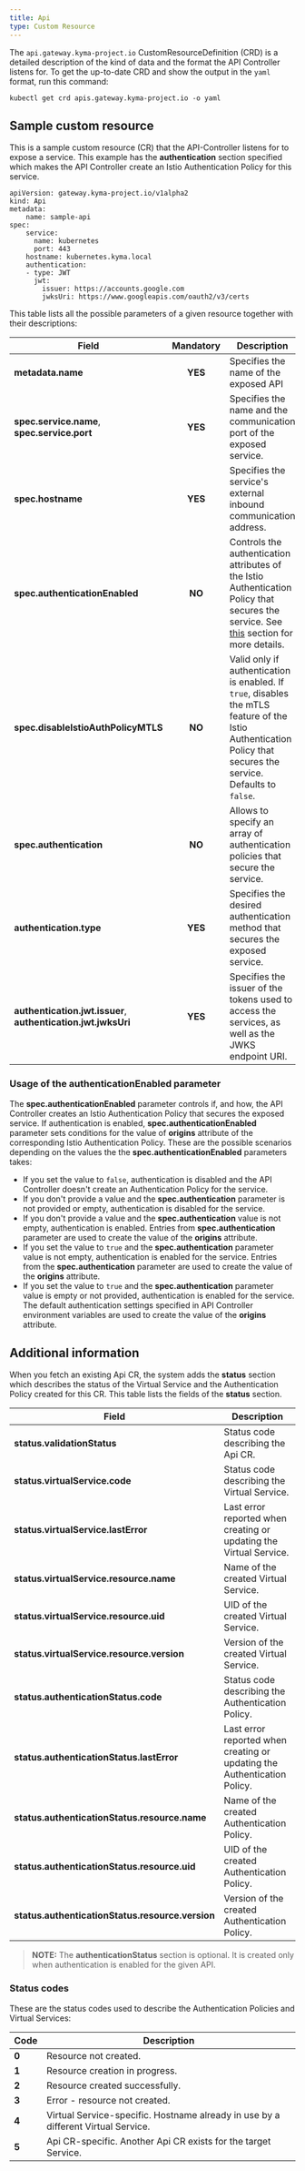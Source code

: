 ```yaml
---
title: Api
type: Custom Resource
---
```


The `api.gateway.kyma-project.io` CustomResourceDefinition (CRD) is a detailed description of the kind of data and the format the API Controller listens for. To get the up-to-date CRD and show
the output in the `yaml` format, run this command:
```
kubectl get crd apis.gateway.kyma-project.io -o yaml
```

## Sample custom resource

This is a sample custom resource (CR) that the API-Controller listens for to expose a service. This example has the **authentication** section specified which makes the API Controller create an Istio Authentication Policy for this service.

```
apiVersion: gateway.kyma-project.io/v1alpha2
kind: Api
metadata:
    name: sample-api
spec:
    service:
      name: kubernetes
      port: 443
    hostname: kubernetes.kyma.local
    authentication:
    - type: JWT
      jwt:
        issuer: https://accounts.google.com
        jwksUri: https://www.googleapis.com/oauth2/v3/certs
```

This table lists all the possible parameters of a given resource together with their descriptions:

| Field   |      Mandatory      |  Description |
|----------|:-------------:|------|
| **metadata.name** |    **YES**   | Specifies the name of the exposed API |
| **spec.service.name**, **spec.service.port** | **YES** | Specifies the name and the communication port of the exposed service. |
| **spec.hostname** | **YES** | Specifies the service's external inbound communication address. |
| **spec.authenticationEnabled** | **NO** | Controls the authentication attributes of the Istio Authentication Policy that secures the service. See [this](usage-of-authenticationenabled-parameter) section for more details. |
| **spec.disableIstioAuthPolicyMTLS** | **NO** | Valid only if authentication is enabled. If `true`, disables the mTLS feature of the Istio Authentication Policy that secures the service. Defaults to `false`. |
| **spec.authentication** | **NO** | Allows to specify an array of authentication policies that secure the service. |
| **authentication.type** | **YES** | Specifies the desired authentication method that secures the exposed service. |
| **authentication.jwt.issuer**, **authentication.jwt.jwksUri** | **YES** | Specifies the issuer of the tokens used to access the services, as well as the JWKS endpoint URI. |

### Usage of the authenticationEnabled parameter

The **spec.authenticationEnabled** parameter controls if, and how, the API Controller creates an Istio Authentication Policy that secures the exposed service.
If authentication is enabled, **spec.authenticationEnabled** parameter sets conditions for the value of **origins** attribute of the corresponding Istio Authentication Policy.
These are the possible scenarios depending on the values the the **spec.authenticationEnabled** parameters takes:
- If you set the value to `false`, authentication is disabled and the API Controller doesn't create an  Authentication Policy for the service.
- If you don't provide a value and the **spec.authentication** parameter is not provided or empty, authentication is disabled for the service.
- If you don't provide a value and the **spec.authentication** value is not empty, authentication is enabled. Entries from **spec.authentication** parameter are used to create the value of the **origins** attribute.
- If you set the value to `true` and the **spec.authentication** parameter value is not empty, authentication is enabled for the service. Entries from the **spec.authentication** parameter are used to create the value of the **origins** attribute.
- If you set the value to `true` and the **spec.authentication** parameter value is empty or not provided, authentication is enabled for the service. The default authentication settings specified in API Controller environment variables are used to create the value of the **origins** attribute.

## Additional information

When you fetch an existing Api CR, the system adds the **status** section which describes the status of the Virtual Service and the Authentication Policy created for this CR. This table lists the fields of the **status** section.

| Field   |  Description |
|----------|-------------|
| **status.validationStatus** | Status code describing the Api CR. |
| **status.virtualService.code** | Status code describing the Virtual Service. |
| **status.virtualService.lastError** | Last error reported when creating or updating the Virtual Service. |
| **status.virtualService.resource.name** | Name of the created Virtual Service. |
| **status.virtualService.resource.uid** | UID of the created Virtual Service. |
| **status.virtualService.resource.version** | Version of the created Virtual Service. |
| **status.authenticationStatus.code** | Status code describing the Authentication Policy. |
| **status.authenticationStatus.lastError** | Last error reported when creating or updating the Authentication Policy. |
| **status.authenticationStatus.resource.name** | Name of the created Authentication Policy. |
| **status.authenticationStatus.resource.uid** | UID of the created Authentication Policy. |
| **status.authenticationStatus.resource.version** | Version of the created Authentication Policy. |

>**NOTE:** The **authenticationStatus** section is optional. It is created only when authentication is enabled for the given API.


### Status codes

These are the status codes used to describe the Authentication Policies and Virtual Services:

| Code   |  Description |
|----------|-------------|
| **0** | Resource not created. |
| **1** | Resource creation in progress. |
| **2** | Resource created successfully. |
| **3** | Error - resource not created. |
| **4** | Virtual Service-specific. Hostname already in use by a different Virtual Service. |
| **5** | Api CR-specific. Another Api CR exists for the target Service. |
